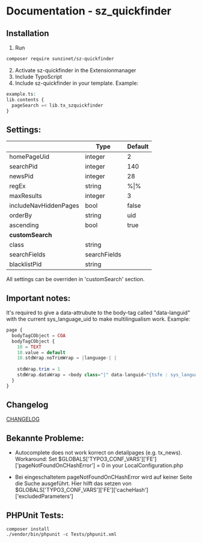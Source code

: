 # Documentation - sz_quickfinder

## Installation

1. Run
```sh
composer require sunzinet/sz-quickfinder
```
2. Activate sz-quickfinder in the Extensionmanager
3. Include TypoScript
4. Include sz-quickfinder in your template. Example:

```PHP
example.ts:
lib.contents {
  pageSearch =< lib.tx_szquickfinder
}
```

## Settings:

|                                       | Type                                  | Default                               |
| ------------------------------------- | ------------------------------------- | ------------------------------------- | 
| homePageUid                           | integer                               | 2                                     |
| searchPid                             | integer                               | 140                                   |
| newsPid                               | integer                               | 28                                    |
| regEx                                 | string                                | %\|%                                  |
| maxResults                            | integer                               | 3                                     |
| includeNavHiddenPages                 | bool                                  | false                                 |
| orderBy                               | string                                | uid                                   |
| ascending                             | bool                                  | true                                  |
| **customSearch**                      |                                       |                                       |
| class                                 | string                                |                                       |
| searchFields                          | searchFields                          |                                       |
| blacklistPid                          | string                                |                                       |
All settings can be overriden in 'customSearch' section.

## Important notes:

It's required to give a data-attrubute to the body-tag called "data-languid" with the current sys_language_uid to make multilingualism work. Example: 

```PHP
page {
  bodyTagCObject = COA
  bodyTagCObject {
    10 = TEXT
    10.value = default
    10.stdWrap.noTrimWrap = |language-| |
    
    stdWrap.trim = 1
    stdWrap.dataWrap = <body class="|" data-languid="{tsfe : sys_language_uid}">
  }
}
```

## Changelog

[CHANGELOG](CHANGELOG.md)

## Bekannte Probleme:

* Autocomplete does not work korrect on detailpages (e.g. tx_news). Workaround: Set $GLOBALS['TYPO3_CONF_VARS']['FE']['pageNotFoundOnCHashError'] = 0 in your LocalConfiguration.php

* Bei eingeschaltetem pageNotFoundOnCHashError wird auf keiner Seite die Suche ausgeführt. Hier hilft das setzen von $GLOBALS['TYPO3_CONF_VARS']['FE']['cacheHash']['excludedParameters'] 

## PHPUnit Tests:
```
composer install
./vendor/bin/phpunit -c Tests/phpunit.xml
```
